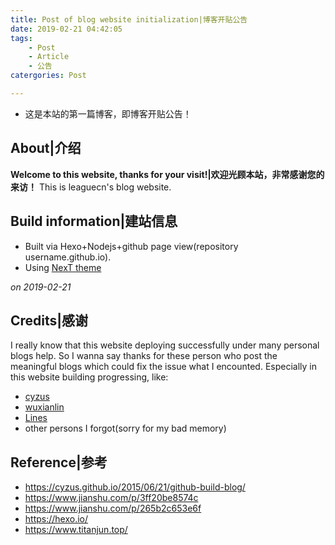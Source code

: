 ```yaml
---
title: Post of blog website initialization|博客开贴公告
date: 2019-02-21 04:42:05
tags: 
    - Post
    - Article
    - 公告
catergories: Post

---
```



+ 这是本站的第一篇博客，即博客开贴公告！

<!-- More -->

## About|介绍

**Welcome to this website, thanks for your visit!|欢迎光顾本站，非常感谢您的来访！**
This is leaguecn's blog website. 

## Build information|建站信息

+ Built via Hexo+Nodejs+github page view(repository username.github.io).    
+ Using [NexT theme](https://theme-next.org/docs/getting-started/)

*on 2019-02-21*

## Credits|感谢

I really know that this website deploying successfully under many personal blogs help. So I wanna say thanks for these person who post the meaningful blogs which could fix the issue what I encounted. Especially in this website building progressing, like:
+ [cyzus](https://cyzus.github.io/)
+ [wuxianlin](http://wuxianlin.com/)
+ [Lines](http://fanzhenyu.me/)
+ other persons I forgot(sorry for my bad memory)


## Reference|参考

+ https://cyzus.github.io/2015/06/21/github-build-blog/
+ https://www.jianshu.com/p/3ff20be8574c
+ https://www.jianshu.com/p/265b2c653e6f
+ https://hexo.io/
+ https://www.titanjun.top/
